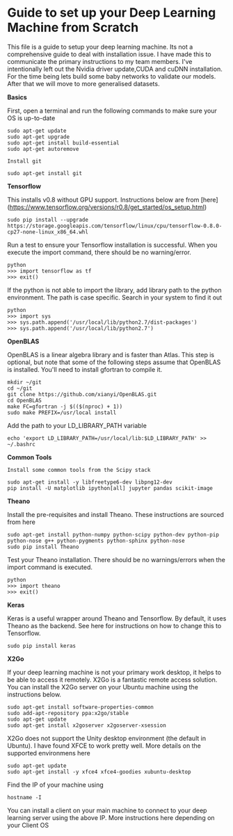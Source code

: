 # Guide to set up your Deep Learning Machine from Scratch
This file is a guide to setup your deep learning machine. Its not a comprehensive guide to deal with installation issue. I have made this to communicate the primary instructions to my team members. I've intentionally left out the Nvidia driver update,CUDA and cuDNN installation. For the time being lets build some baby networks to validate our models. After that we will move to more generalised datasets.

**Basics**

First, open a terminal and run the following commands to make sure your OS is up-to-date

    sudo apt-get update  
    sudo apt-get upgrade  
    sudo apt-get install build-essential  
    sudo apt-get autoremove 

    Install git

    sudo apt-get install git 

**Tensorflow**

This installs v0.8 without GPU support. Instructions below are from [here] (https://www.tensorflow.org/versions/r0.8/get_started/os_setup.html)

    sudo pip install --upgrade https://storage.googleapis.com/tensorflow/linux/cpu/tensorflow-0.8.0-cp27-none-linux_x86_64.whl

Run a test to ensure your Tensorflow installation is successful. When you execute the import command, there should be no warning/error.

    python
    >>> import tensorflow as tf
    >>> exit()

If the python is not able to import the library, add library path to the python environment. The path is case specific. Search in your system to find it out

    python
    >>> import sys
    >>> sys.path.append('/usr/local/lib/python2.7/dist-packages') 
    >>> sys.path.append('/usr/local/lib/python2.7')


**OpenBLAS**

OpenBLAS is a linear algebra library and is faster than Atlas. This step is optional, but note that some of the following steps assume that OpenBLAS is installed. You'll need to install gfortran to compile it.

    mkdir ~/git
    cd ~/git
    git clone https://github.com/xianyi/OpenBLAS.git
    cd OpenBLAS
    make FC=gfortran -j $(($(nproc) + 1))
    sudo make PREFIX=/usr/local install

Add the path to your LD_LIBRARY_PATH variable

    echo 'export LD_LIBRARY_PATH=/usr/local/lib:$LD_LIBRARY_PATH' >> ~/.bashrc

**Common Tools**

    Install some common tools from the Scipy stack

    sudo apt-get install -y libfreetype6-dev libpng12-dev
    pip install -U matplotlib ipython[all] jupyter pandas scikit-image

**Theano**

Install the pre-requisites and install Theano. These instructions are sourced from here

    sudo apt-get install python-numpy python-scipy python-dev python-pip python-nose g++ python-pygments python-sphinx python-nose
    sudo pip install Theano

Test your Theano installation. There should be no warnings/errors when the import command is executed.

    python
    >>> import theano
    >>> exit()

**Keras**

Keras is a useful wrapper around Theano and Tensorflow. By default, it uses Theano as the backend. See here for instructions on how to change this to Tensorflow.

    sudo pip install keras

**X2Go**

If your deep learning machine is not your primary work desktop, it helps to be able to access it remotely. X2Go is a fantastic remote access solution. You can install the X2Go server on your Ubuntu machine using the instructions below.

    sudo apt-get install software-properties-common
    sudo add-apt-repository ppa:x2go/stable
    sudo apt-get update
    sudo apt-get install x2goserver x2goserver-xsession

X2Go does not support the Unity desktop environment (the default in Ubuntu). I have found XFCE to work pretty well. More details on the supported environmens here

    sudo apt-get update
    sudo apt-get install -y xfce4 xfce4-goodies xubuntu-desktop

Find the IP of your machine using

    hostname -I

You can install a client on your main machine to connect to your deep learning server using the above IP. More instructions here depending on your Client OS
